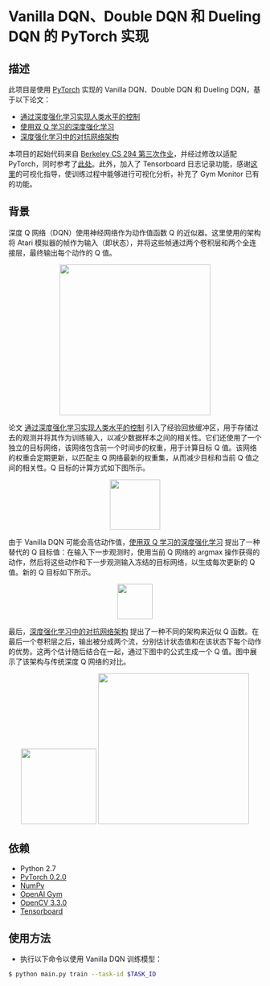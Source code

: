 # Vanilla DQN、Double DQN 和 Dueling DQN 的 PyTorch 实现

## 描述
此项目是使用 [PyTorch](https://www.pytorch.org/) 实现的 Vanilla DQN、Double DQN 和 Dueling DQN，基于以下论文：

- [通过深度强化学习实现人类水平的控制](http://www.nature.com/nature/journal/v518/n7540/full/nature14236.html)
- [使用双 Q 学习的深度强化学习](https://arxiv.org/abs/1509.06461)
- [深度强化学习中的对抗网络架构](https://arxiv.org/abs/1511.06581)

本项目的起始代码来自 [Berkeley CS 294 第三次作业](https://github.com/berkeleydeeprlcourse/homework/tree/master/hw3)，并经过修改以适配 PyTorch，同时参考了[此处](https://github.com/transedward/pytorch-dqn)。此外，加入了 Tensorboard 日志记录功能，感谢[这里](https://github.com/yunjey/pytorch-tutorial/blob/master/tutorials/04-utils/tensorboard)的可视化指导，使训练过程中能够进行可视化分析，补充了 Gym Monitor 已有的功能。

## 背景
深度 Q 网络（DQN）使用神经网络作为动作值函数 Q 的近似器。这里使用的架构将 Atari 模拟器的帧作为输入（即状态），并将这些帧通过两个卷积层和两个全连接层，最终输出每个动作的 Q 值。

<p align="center">
    <img src="assets/nature_dqn_model.png" height="300px">
</p>

论文 [通过深度强化学习实现人类水平的控制](http://www.nature.com/nature/journal/v518/n7540/full/nature14236.html) 引入了经验回放缓冲区，用于存储过去的观测并将其作为训练输入，以减少数据样本之间的相关性。它们还使用了一个独立的目标网络，该网络包含前一个时间步的权重，用于计算目标 Q 值。该网络的权重会定期更新，以匹配主 Q 网络最新的权重集，从而减少目标和当前 Q 值之间的相关性。Q 目标的计算方式如下图所示。

<p align="center">
    <img src="assets/nature_dqn_target.png" height="100px">
</p>

由于 Vanilla DQN 可能会高估动作值，[使用双 Q 学习的深度强化学习](https://arxiv.org/abs/1509.06461) 提出了一种替代的 Q 目标值：在输入下一步观测时，使用当前 Q 网络的 argmax 操作获得的动作，然后将这些动作和下一步观测输入冻结的目标网络，以生成每次更新的 Q 值。新的 Q 目标如下所示。

<p align="center">
    <img src="assets/double_q_target.png" height="70px">
</p>

最后，[深度强化学习中的对抗网络架构](https://arxiv.org/abs/1511.06581) 提出了一种不同的架构来近似 Q 函数。在最后一个卷积层之后，输出被分成两个流，分别估计状态值和在该状态下每个动作的优势。这两个估计随后结合在一起，通过下图中的公式生成一个 Q 值。图中展示了该架构与传统深度 Q 网络的对比。

<p align="center">
    <img src="assets/dueling_q_target.png" height="150px">
    <img src="assets/dueling_q_arch.png" height="300px">
</p>

## 依赖

- Python 2.7
- [PyTorch 0.2.0](http://pytorch.org/)
- [NumPy](http://www.numpy.org/)
- [OpenAI Gym](https://github.com/openai/gym)
- [OpenCV 3.3.0](https://pypi.python.org/pypi/opencv-python)
- [Tensorboard](https://github.com/tensorflow/tensorboard)

## 使用方法

- 执行以下命令以使用 Vanilla DQN 训练模型：

```bash
$ python main.py train --task-id $TASK_ID
